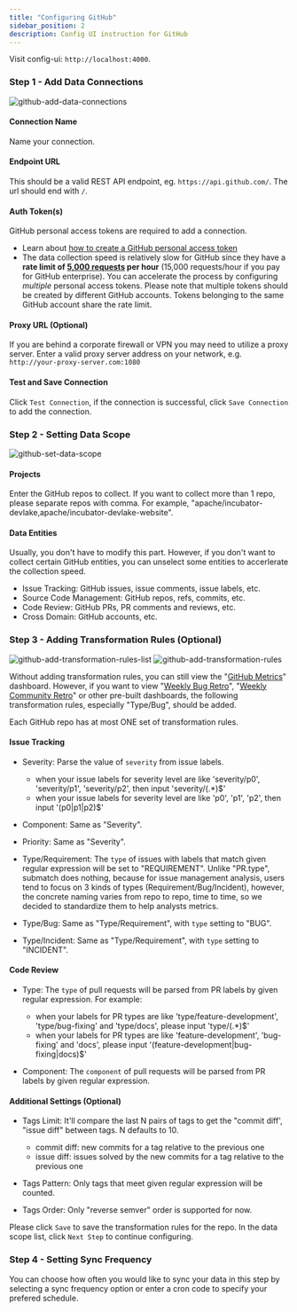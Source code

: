 ```yaml
---
title: "Configuring GitHub"
sidebar_position: 2
description: Config UI instruction for GitHub
---
```


Visit config-ui: `http://localhost:4000`.
### Step 1 - Add Data Connections
![github-add-data-connections](/img/ConfigUI/github-add-data-connections.png)

#### Connection Name
Name your connection.

#### Endpoint URL
This should be a valid REST API endpoint, eg. `https://api.github.com/`. The url should end with `/`.

#### Auth Token(s)
GitHub personal access tokens are required to add a connection.
- Learn about [how to create a GitHub personal access token](https://docs.github.com/en/authentication/keeping-your-account-and-data-secure/creating-a-personal-access-token)
- The data collection speed is relatively slow for GitHub since they have a **rate limit of [5,000 requests](https://docs.github.com/en/rest/overview/resources-in-the-rest-api#rate-limiting) per hour** (15,000 requests/hour if you pay for GitHub enterprise). You can accelerate the process by configuring _multiple_ personal access tokens. Please note that multiple tokens should be created by different GitHub accounts. Tokens belonging to the same GitHub account share the rate limit.

#### Proxy URL (Optional)
If you are behind a corporate firewall or VPN you may need to utilize a proxy server. Enter a valid proxy server address on your network, e.g. `http://your-proxy-server.com:1080`

#### Test and Save Connection
Click `Test Connection`, if the connection is successful, click `Save Connection` to add the connection.


### Step 2 - Setting Data Scope
![github-set-data-scope](/img/ConfigUI/github-set-data-scope.png)

#### Projects
Enter the GitHub repos to collect. If you want to collect more than 1 repo, please separate repos with comma. For example, "apache/incubator-devlake,apache/incubator-devlake-website".

#### Data Entities
Usually, you don't have to modify this part. However, if you don't want to collect certain GitHub entities, you can unselect some entities to accerlerate the collection speed.
- Issue Tracking: GitHub issues, issue comments, issue labels, etc.
- Source Code Management: GitHub repos, refs, commits, etc.
- Code Review: GitHub PRs, PR comments and reviews, etc.
- Cross Domain: GitHub accounts, etc.

### Step 3 - Adding Transformation Rules (Optional)
![github-add-transformation-rules-list](/img/ConfigUI/github-add-transformation-rules-list.png)
![github-add-transformation-rules](/img/ConfigUI/github-add-transformation-rules.png)
 
Without adding transformation rules, you can still view the "[GitHub Metrics](/livedemo/GitHub)" dashboard. However, if you want to view "[Weekly Bug Retro](/livedemo/WeeklyBugRetro)", "[Weekly Community Retro](/livedemo/WeeklyCommunityRetro)" or other pre-built dashboards, the following transformation rules, especially "Type/Bug", should be added.<br/>

Each GitHub repo has at most ONE set of transformation rules.

#### Issue Tracking

- Severity: Parse the value of `severity` from issue labels.
   - when your issue labels for severity level are like 'severity/p0', 'severity/p1', 'severity/p2', then input 'severity/(.*)$'
   - when your issue labels for severity level are like 'p0', 'p1', 'p2', then input '(p0|p1|p2)$'

- Component: Same as "Severity".

- Priority: Same as "Severity".

- Type/Requirement: The `type` of issues with labels that match given regular expression will be set to "REQUIREMENT". Unlike "PR.type", submatch does nothing, because for issue management analysis, users tend to focus on 3 kinds of types (Requirement/Bug/Incident), however, the concrete naming varies from repo to repo, time to time, so we decided to standardize them to help analysts metrics.

- Type/Bug: Same as "Type/Requirement", with `type` setting to "BUG".

- Type/Incident: Same as "Type/Requirement", with `type` setting to "INCIDENT".

#### Code Review

- Type: The `type` of pull requests will be parsed from PR labels by given regular expression. For example:
   - when your labels for PR types are like 'type/feature-development', 'type/bug-fixing' and 'type/docs', please input 'type/(.*)$'
   - when your labels for PR types are like 'feature-development', 'bug-fixing' and 'docs', please input '(feature-development|bug-fixing|docs)$'

- Component: The `component` of pull requests will be parsed from PR labels by given regular expression.

#### Additional Settings (Optional)

- Tags Limit: It'll compare the last N pairs of tags to get the "commit diff', "issue diff" between tags. N defaults to 10.
   - commit diff: new commits for a tag relative to the previous one
   - issue diff: issues solved by the new commits for a tag relative to the previous one

- Tags Pattern: Only tags that meet given regular expression will be counted.

- Tags Order: Only "reverse semver" order is supported for now.

Please click `Save` to save the transformation rules for the repo. In the data scope list, click `Next Step` to continue configuring.

### Step 4 - Setting Sync Frequency
You can choose how often you would like to sync your data in this step by selecting a sync frequency option or enter a cron code to specify your prefered schedule.
